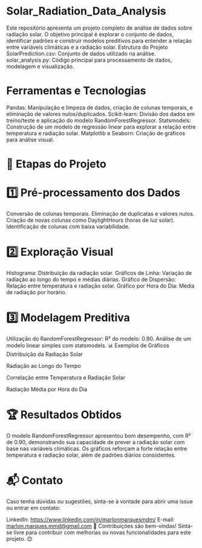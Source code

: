 # Solar_Radiation_Data_Analysis
Este repositório apresenta um projeto completo de análise de dados sobre radiação solar. O objetivo principal é explorar o conjunto de dados, identificar padrões e construir modelos preditivos para entender a relação entre variáveis climáticas e a radiação solar.
Estrutura do Projeto
SolarPrediction.csv: Conjunto de dados utilizado na análise.
solar_analysis.py: Código principal para processamento de dados, modelagem e visualização.
# Ferramentas e Tecnologias
Pandas: Manipulação e limpeza de dados, criação de colunas temporais, e eliminação de valores nulos/duplicados.
Scikit-learn: Divisão dos dados em treino/teste e aplicação do modelo RandomForestRegressor.
Statsmodels: Construção de um modelo de regressão linear para explorar a relação entre temperatura e radiação solar.
Matplotlib e Seaborn: Criação de gráficos para análise visual.
# 🚀 Etapas do Projeto
# 1️⃣ Pré-processamento dos Dados
Conversão de colunas temporais.
Eliminação de duplicatas e valores nulos.
Criação de novas colunas como DaylightHours (horas de luz solar).
Identificação de colunas com baixa variabilidade.
# 2️⃣ Exploração Visual
Histograma: Distribuição da radiação solar.
Gráficos de Linha: Variação de radiação ao longo do tempo e médias diárias.
Gráfico de Dispersão: Relação entre temperatura e radiação solar.
Gráfico por Hora do Dia: Média de radiação por horário.
# 3️⃣ Modelagem Preditiva
Utilização do RandomForestRegressor:
R² do modelo: 0.90.
Análise de um modelo linear simples com statsmodels.
📊 Exemplos de Gráficos
Distribuição da Radiação Solar

Radiação ao Longo do Tempo

Correlação entre Temperatura e Radiação Solar

Radiação Média por Hora do Dia

# 🏆 Resultados Obtidos
O modelo RandomForestRegressor apresentou bom desempenho, com R² de 0.90, demonstrando sua capacidade de prever a radiação solar com base nas variáveis climáticas.
Os gráficos reforçam a forte relação entre temperatura e radiação solar, além de padrões diários consistentes.

# 📬 Contato
Caso tenha dúvidas ou sugestões, sinta-se à vontade para abrir uma issue ou entrar em contato:

LinkedIn: https://www.linkedin.com/in/marlonmarquesmdm/
E-mail: marlon.marques.mmd@gmail.com
🌟 Contribuições são bem-vindas!
Sinta-se livre para contribuir com melhorias ou novas funcionalidades para este projeto. 😊
